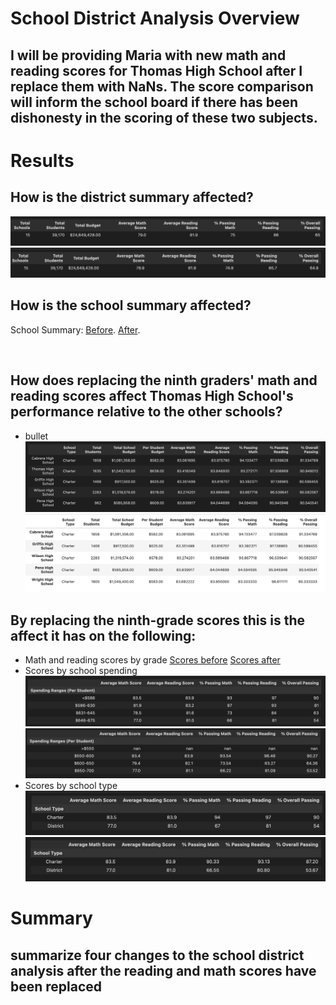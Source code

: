# School District Analysis Overview
## I will be providing Maria with new math and reading scores for Thomas High School after I replace them with NaNs. The score comparison will inform the school board if there has been dishonesty in the scoring of these two subjects.  

# Results
## How is the district summary affected?
![Before Summary](https://github.com/ramon0101alonso/School-District-Analysis/blob/main/before%20district%20analysis.png)
![After Summary](https://github.com/ramon0101alonso/School-District-Analysis/blob/main/after%20district%20analysis.png)
## How is the school summary affected?
School Summary: [Before](https://github.com/ramon0101alonso/School-District-Analysis/blob/main/before%20summary.png). [After](https://github.com/ramon0101alonso/School-District-Analysis/blob/main/after%20summary.png).

![]()
## How does replacing the ninth graders' math and reading scores affect Thomas High School's performance relative to the other schools?
- bullet
![top 5 before](https://github.com/ramon0101alonso/School-District-Analysis/blob/main/Before%20top%205.png)
![top 5 after](https://github.com/ramon0101alonso/School-District-Analysis/blob/main/Top%205%20After.png)
## By replacing the ninth-grade scores this is the affect it has on the following:

- Math and reading scores by grade
[Scores before](https://github.com/ramon0101alonso/School-District-Analysis/blob/main/scores%20by%20grade%20before.png)
[Scores after](https://github.com/ramon0101alonso/School-District-Analysis/blob/main/scores%20by%20grade%20after.png)
- Scores by school spending
![Spending before](https://github.com/ramon0101alonso/School-District-Analysis/blob/main/before%20spending.png)
![Spending after](https://github.com/ramon0101alonso/School-District-Analysis/blob/main/after%20Nan%20spending.png)
- Scores by school type
![Scores before](https://github.com/ramon0101alonso/School-District-Analysis/blob/main/scores%20before%20by%20type.png)
![Scores after](https://github.com/ramon0101alonso/School-District-Analysis/blob/main/scores%20after%20by%20type.png)
# Summary
## summarize four changes to the school district analysis after the reading and math scores have been replaced

